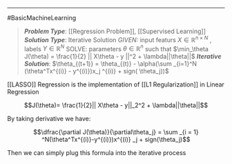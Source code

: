 ----
#BasicMachineLearning 
> ***Problem Type***: [[Regression Problem]], [[Supervised Learning]]
> ***Solution Type***:  Iterative Solution
> *GIVEN:* input featurs $X \in \mathbb{R}^{n \times N}$ , labels $Y \in \mathbb{R}^N$ 
> SOLVE: parameters $\theta \in \mathbb{R}^{n}$ such that $\min_\theta J(\theta) = \frac{1}{2} || X\theta - y ||^2 + \lambda||\theta||$ 
> ***Iterative Solution***: $\theta_{(t+1)} = \theta_{(t)} - \alpha(\sum _{i=1}^N (\theta^Tx^{(i)} - y^{(i)})x_j ^{(i)} + sign( \theta_j))$  

[[LASSO]] Regression is the implementation of [[L1 Regularization]] in Linear Regression

$$J(\theta)= \frac{1}{2}|| X\theta - y||_2^2 + \lambda||\theta||$$

By taking derivative we have:

$$\dfrac{\partial J(\theta)}{\partial\theta_j} = \sum _{i = 1} ^N(\theta^Tx^{(i)}-y^{(i)})x^{(i)} _j + sign(\theta_j)$$

Then we can simply plug this formula into the iterative process
